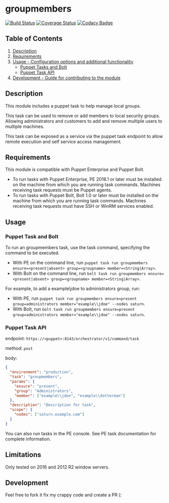 # groupmembers

[![Build Status](https://travis-ci.org/ffalor/ffalor-groupmembers.svg?branch=master)](https://travis-ci.org/ffalor/ffalor-groupmembers)
[![Coverage Status](https://coveralls.io/repos/github/ffalor/resume/badge.svg?branch=gh-pages)](https://coveralls.io/github/ffalor/resume?branch=gh-pages)
[![Codacy Badge](https://api.codacy.com/project/badge/Grade/504d380a131a46528b66c78fb67236c5)](https://www.codacy.com/app/ffalor/ffalor-groupmembers?utm_source=github.com&utm_medium=referral&utm_content=ffalor/ffalor-groupmembers&utm_campaign=Badge_Grade)

## Table of Contents

1.  [Description](#description)
2.  [Requirements](#Requirements)
3.  [Usage - Configuration options and additional functionality](#usage)
    -   [Puppet Tasks and Bolt](#Puppet-Task-and-Bolt)
    -   [Puppet Task API](#Puppet-Task-Api)
4.  [Development - Guide for contributing to the module](#development)

## Description

This module includes a puppet task to help manage local groups.

This task can be used to remove or add members to local security groups. Allowing administrators and customers to add and remove multiple users to multiple machines.

This task can be exposed as a service via the puppet task endpoint to allow remote execution and self service access management.

## Requirements

This module is compatible with Puppet Enterprise and Puppet Bolt.

-   To run tasks with Puppet Enterprise, PE 2018.1 or later must be installed on the machine from which you are running task commands. Machines receiving task requests must be Puppet agents.
-   To run tasks with Puppet Bolt, Bolt 1.0 or later must be installed on the machine from which you are running task commands. Machines receiving task requests must have SSH or WinRM services enabled.

## Usage

### Puppet Task and Bolt

To run an groupmembers task, use the task command, specifying the command to be executed.

-   With PE on the command line, run `puppet task run groupmembers ensure=<present|absent> group=<groupname> member=<String|Array>`.
-   With Bolt on the command line, run `bolt task run groupmembers ensure=<present|absent> group=<groupname> member=<String|Array>`.

For example, to add a example\\jdoe to administrators group, run:

-   With PE, run `puppet task run groupmembers ensure=present group=administrators member="example\\jdoe" --nodes saturn`.
-   With Bolt, run `bolt task run groupmembers ensure=present group=administrators member="example\\jdoe" --nodes saturn`.

### Puppet Task API

endpoint: `https://<puppet>:8143/orchestrator/v1/command/task`

method: `post`

body:

```json
{
  "environment": "production",
  "task": "groupmembers",
  "params": {
    "ensure": "present",
    "group": "Administrators",
    "member": ["example\\jdoe", "example\\dotterman"]
  },
  "description": "Description for task",
  "scope": {
    "nodes": ["saturn.example.com"]
  }
}
```

You can also run tasks in the PE console. See PE task documentation for complete information.

## Limitations

Only tested on 2016 and 2012 R2 window servers.

## Development

Feel free to fork it fix my crappy code and create a PR (:
